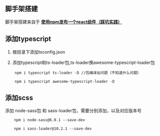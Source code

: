 ## 脚手架搭建
脚手架搭建来自于 **[使用npm发布一个react组件（踩坑实践）](https://juejin.cn/post/6844903928316821517)**



## 添加typescript

1. 根目录下添加tsconfig.json
2. 添加typescript和ts-loader包,ts-loader换awesome-typescript-loader包

        npm i typescript ts-loader -D //包编译出问题（不知道什么问题）

        npm i typescript awesome-typescript-loader -D


## 添加scss

添加 node-sass包 和 sass-loader包，需要分别添加，以及对应版本号

        npm i node-sass@6.0.1 --save-dev

        npm i sass-loader@10.2.1 --save-dev
